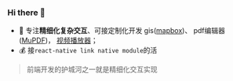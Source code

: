 ### Hi there 👋

- 🌱 专注**精细化复杂交互**、可接定制化开发 gis([mapbox](https://www.mapbox.com/))、 pdf编辑器([MuPDF](https://play.google.com/store/apps/details?id=com.artifex.mupdf.viewer.app))， [视频播放器](https://github.com/1uokun/react-native-video-bilibili)；
- 💰 接`react-native link native module`的活

> 前端开发的护城河之一就是精细化交互实现
